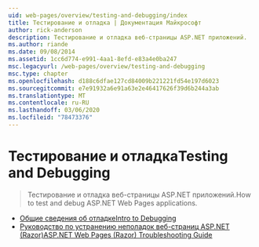 ```yaml
---
uid: web-pages/overview/testing-and-debugging/index
title: Тестирование и отладка | Документация Майкрософт
author: rick-anderson
description: Тестирование и отладка веб-страницы ASP.NET приложений.
ms.author: riande
ms.date: 09/08/2014
ms.assetid: 1cc6d774-e991-4aa1-8efd-e83a4e0ba247
msc.legacyurl: /web-pages/overview/testing-and-debugging
msc.type: chapter
ms.openlocfilehash: d188c6dfae127cd84009b221221fd54e197d6023
ms.sourcegitcommit: e7e91932a6e91a63e2e46417626f39d6b244a3ab
ms.translationtype: MT
ms.contentlocale: ru-RU
ms.lasthandoff: 03/06/2020
ms.locfileid: "78473376"
---
```

# <a name="testing-and-debugging"></a><span data-ttu-id="5aaec-103">Тестирование и отладка</span><span class="sxs-lookup"><span data-stu-id="5aaec-103">Testing and Debugging</span></span>

> <span data-ttu-id="5aaec-104">Тестирование и отладка веб-страницы ASP.NET приложений.</span><span class="sxs-lookup"><span data-stu-id="5aaec-104">How to test and debug ASP.NET Web Pages applications.</span></span>

- [<span data-ttu-id="5aaec-105">Общие сведения об отладке</span><span class="sxs-lookup"><span data-stu-id="5aaec-105">Intro to Debugging</span></span>](introduction-to-debugging.md)
- [<span data-ttu-id="5aaec-106">Руководство по устранению неполадок веб-страниц ASP.NET (Razor)</span><span class="sxs-lookup"><span data-stu-id="5aaec-106">ASP.NET Web Pages (Razor) Troubleshooting Guide</span></span>](aspnet-web-pages-razor-troubleshooting-guide.md)
